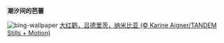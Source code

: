 
**潮汐间的芭蕾**

![bing-wallpaper](https://www.bing.com/th?id=OHR.FlamingosNamibia_ZH-CN3639748956_1920x1080.jpg)
[大红鹳，吕德里茨，纳米比亚 (© Karine Aigner/TANDEM Stills + Motion)](https://www.bing.com/search?q=%E5%A4%A7%E7%BA%A2%E9%B9%B3&amp;form=hpcapt&amp;mkt=zh-cn)
  
